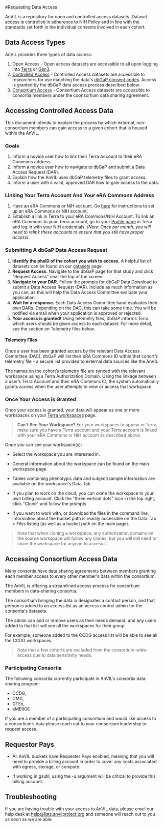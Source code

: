 
#Requesting Data Access

<hero small>AnVIL is a repository for open and controlled access datasets. Dataset access is controlled in adherence to NIH Policy and in line with the standards set forth in the individual consents involved in each cohort.</hero>


## Data Access Types
AnVIL provides three types of data access:

1. Open Access  - Open access datasets are accessible to all upon logging into [Terra](https://anvil.terra.bio/#workspaces
) or [Gen3](https://gen3.theanvil.io).
1. [Controlled Access](#accessing-controlled-access-data) - Controlled Access datasets are accessible to researchers for use matching the data's [dbGaP consent codes](https://www.ncbi.nlm.nih.gov/pmc/articles/PMC4721915/). Access is granted by the dbGaP data access process described below. 
1. [Consortium Access](#accessing-consortium-access-data) - Consortium Access datasets are accessible to consortia members under the coonsortium data sharing agreement. 


## Accessing Controlled Access Data
 
 This document intends to explain the process by which external, non-consortium members can gain access to a given cohort that is housed within the AnVIL.

### Goals
1. Inform a novice user how to link their Terra Account to their eRA Commons address.
1. Inform a novice user how to navigate to dbGaP and submit a Data Access Request (DAR).
1. Explain how the AnVIL uses dbGaP telemetry files to grant access.
1. Inform a user with a valid, approved DAR how to gain access to the data. 

### Linking Your Terra Account And Your eRA Commons Address
1. Have an eRA Commons or NIH account. Go [here](https://wiki.nci.nih.gov/display/TCGA/Application+Process) for instructions to set up an eRA Commons or NIH account.
1. Establish a link in Terra to your eRA Commons/NIH Account. To link an eRA Commons to your Terra account, go to your [Profile page](https://anvil.terra.bio/#profile) in Terra and log in with your NIH credentials. _(Note: Once per month, you will need to relink these accounts to ensure that you still have proper access)_.

### Submitting A dbGaP Data Access Request

1. **Identify the phsID of the cohort you wish to access.** A helpful list of datasets can be found on our [datasets](/data) page.
1. **Request Access.** Navigate to the dbGaP page for that study and click “Request Access” near the top of the screen.
1. **Navigate to your DAR.** Follow the prompts for dbGaP Data Download to submit a Data Access Request (DAR). Include as much information as you can, as this will help the Data Access Committee evaluate your application.
1. **Wait for a response.** Each Data Access Committee hand evaluates their own DARs. Depending on the DAC, this can take some time. You will be notified via email when your application is approved or rejected.
1. **Your access is granted!** Using telemetry files, dbGaP informs Terra which users should be given access to each dataset. For more detail, see the section on Telemetry files below.

#### Telemetry Files
Once a user has been granted access by the relevant Data Access Committee (DAC), dbGaP will list their eRA Commons ID within that cohort’s telemetry file - a secure list provided to external data sources like the AnVIL.
 
 The names on the cohort’s telemetry file are synced with the relevant workspace using a Terra Authorization Domain. Using the linkage between a user’s Terra Account and their eRA Commons ID, the system automatically grants access when the user attempts to view or access that workspace.

### Once Your Access is Granted
Once your access is granted, your data will appear as one or more workspaces on your [Terra workspaces](https://anvil.terra.bio/#workspaces) page. 

> **Can't See Your Workspace?** For your workspaces to appear in Terra, make sure you have a Terra account and your Terra account is linked with your eRA Commons or NIH account as described above. 

Once you can see your workspace(s):

* Select the workspace you are interested in.

* General information about the workspace can be found on the main workspace page.

* Tables containing phenotypic data and subject/sample information are available on the workspace's Data Tab.

* If you plan to work on the cloud, you can clone the workspace to your own billing account. Click the "three vertical dots" icon in the top right, click "Clone" and follow the prompts. 

* If you want to work with, or download the files in the command line, information about the bucket path is readily accessible on the Data Tab > Files listing (as well as a bucket path on the main page).

> Note that when cloning a workspace, any authorization domains on the source workspace will follow any clones, but you will still need to share the workspace for anyone to access it.


## Accessing Consortium Access Data

Many consortia have data sharing agreements between members granting each member access to every other member's data within the consortium.

The AnVIL is offering a streamlined access process for consortium members in data-sharing consortia.
 
The consortium bringing the data in designates a contact person, and that person is added to an access list as an access control admin for the consortia's datasets. 
 
The admin can add or remove users as their needs demand, and any users added to that list will see all the workspaces for their group.
 
 For example, someone added to the CCDG access list will be able to see all the CCDG workspaces.
 
> Note that a few cohorts are excluded from the consortium-wide-access due to data sensitivity needs.

### Participating Consortia

The following consortia currently participate in AnVIL’s consortia data sharing program: 
 
 * CCDG,
 * CMG,
 * GTEx,
 * eMERGE
 
If you are a member of a participating consortium and would like access to a consortium’s data please reach out to your consortium leadership to request access.
## Requestor Pays

* All AnVIL buckets have Requester Pays enabled, meaning that you will need to provide a billing account in order to cover any costs associated with egress, storage, or compute.

* If working in gsutil, using the -u argument will be critical to provide this billing account. 

## Troubleshooting
If you are having trouble with your access to AnVIL data, please email our help desk at  [help@lists.anvilproject.org](mailto:help@lists.anvilproject.org) and someone will reach out to you as soon as we are able.


